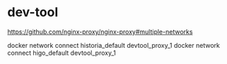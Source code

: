 # dev-tool

https://github.com/nginx-proxy/nginx-proxy#multiple-networks

docker network connect historia_default devtool_proxy_1
docker network connect higo_default devtool_proxy_1